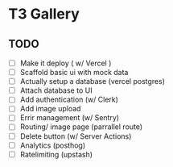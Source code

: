 # T3 Gallery

## TODO

- [ ] Make it deploy ( w/ Vercel )
- [ ] Scaffold basic ui with mock data
- [ ] Actually setup a database (vercel postgres)
- [ ] Attach database to UI
- [ ] Add authentication (w/ Clerk)
- [ ] Add image upload
- [ ] Errir management (w/ Sentry)
- [ ] Routing/ image page (parrallel route)
- [ ] Delete button (w/ Server Actions)
- [ ] Analytics (posthog)
- [ ] Ratelimiting (upstash)
